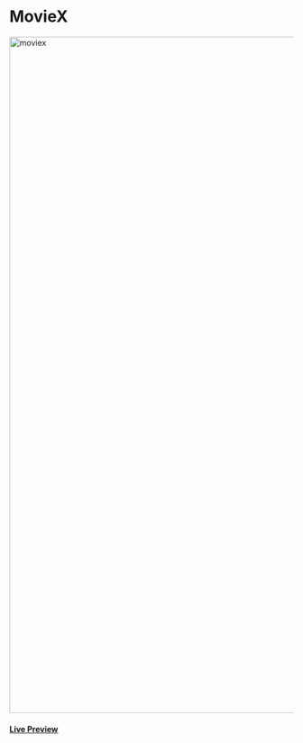 # MovieX
<img width="1200" alt="moviex" src="https://github.com/user-attachments/assets/7f02fc3d-adda-43ab-b3f4-dde4c1bd967b" />

#### [Live Preview](https://mxbv.github.io/moviex/)

